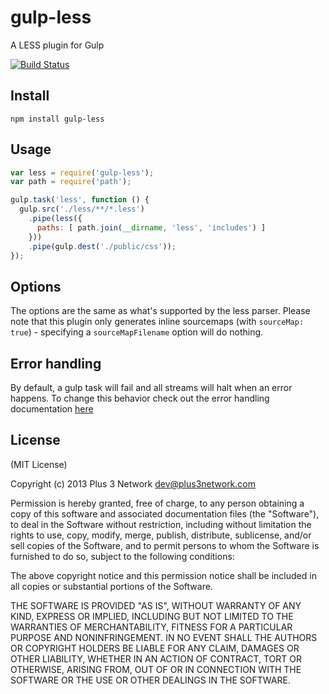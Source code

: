 gulp-less
=========

A LESS plugin for Gulp

[![Build Status](https://travis-ci.org/plus3network/gulp-less.png?branch=master)](https://travis-ci.org/plus3network/gulp-less)

## Install

```
npm install gulp-less
```

## Usage
```javascript
var less = require('gulp-less');
var path = require('path');

gulp.task('less', function () {
  gulp.src('./less/**/*.less')
    .pipe(less({
      paths: [ path.join(__dirname, 'less', 'includes') ]
    }))
    .pipe(gulp.dest('./public/css'));
});
```

## Options

The options are the same as what's supported by the less parser. Please note that this plugin only generates inline sourcemaps (with `sourceMap: true`) - specifying a `sourceMapFilename` option will do nothing.

## Error handling

By default, a gulp task will fail and all streams will halt when an error happens. To change this behavior check out the error handling documentation [here](https://github.com/gulpjs/gulp/blob/master/docs/recipes/combining-streams-to-handle-errors.md)

## License

(MIT License)

Copyright (c) 2013 Plus 3 Network dev@plus3network.com

Permission is hereby granted, free of charge, to any person obtaining a copy of this software and associated documentation files (the "Software"), to deal in the Software without restriction, including without limitation the rights to use, copy, modify, merge, publish, distribute, sublicense, and/or sell copies of the Software, and to permit persons to whom the Software is furnished to do so, subject to the following conditions:

The above copyright notice and this permission notice shall be included in all copies or substantial portions of the Software.

THE SOFTWARE IS PROVIDED "AS IS", WITHOUT WARRANTY OF ANY KIND, EXPRESS OR IMPLIED, INCLUDING BUT NOT LIMITED TO THE WARRANTIES OF MERCHANTABILITY, FITNESS FOR A PARTICULAR PURPOSE AND NONINFRINGEMENT. IN NO EVENT SHALL THE AUTHORS OR COPYRIGHT HOLDERS BE LIABLE FOR ANY CLAIM, DAMAGES OR OTHER LIABILITY, WHETHER IN AN ACTION OF CONTRACT, TORT OR OTHERWISE, ARISING FROM, OUT OF OR IN CONNECTION WITH THE SOFTWARE OR THE USE OR OTHER DEALINGS IN THE SOFTWARE.
